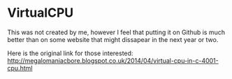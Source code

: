 VirtualCPU
==========
This was not created by me, however I feel that putting it on Github is much better than on some website that might dissapear in the next year or two.

Here is the original link for those interested: http://megalomaniacbore.blogspot.co.uk/2014/04/virtual-cpu-in-c-4001-cpu.html

